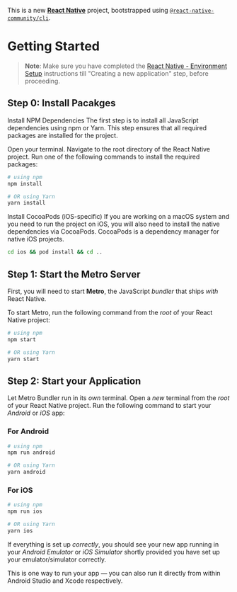 This is a new [**React Native**](https://reactnative.dev) project, bootstrapped using [`@react-native-community/cli`](https://github.com/react-native-community/cli).

# Getting Started

>**Note**: Make sure you have completed the [React Native - Environment Setup](https://reactnative.dev/docs/environment-setup) instructions till "Creating a new application" step, before proceeding.

## Step 0: Install Pacakges

Install NPM Dependencies
The first step is to install all JavaScript dependencies using npm or Yarn. This step ensures that all required packages are installed for the project.

Open your terminal.
Navigate to the root directory of the React Native project.
Run one of the following commands to install the required packages:

```bash
# using npm
npm install

# OR using Yarn
yarn install
```

Install CocoaPods (iOS-specific)
If you are working on a macOS system and you need to run the project on iOS, you will also need to install the native dependencies via CocoaPods. CocoaPods is a dependency manager for native iOS projects.

```bash
cd ios && pod install && cd ..
```


## Step 1: Start the Metro Server

First, you will need to start **Metro**, the JavaScript _bundler_ that ships _with_ React Native.

To start Metro, run the following command from the _root_ of your React Native project:

```bash
# using npm
npm start

# OR using Yarn
yarn start
```

## Step 2: Start your Application

Let Metro Bundler run in its _own_ terminal. Open a _new_ terminal from the _root_ of your React Native project. Run the following command to start your _Android_ or _iOS_ app:

### For Android

```bash
# using npm
npm run android

# OR using Yarn
yarn android
```

### For iOS

```bash
# using npm
npm run ios

# OR using Yarn
yarn ios
```

If everything is set up _correctly_, you should see your new app running in your _Android Emulator_ or _iOS Simulator_ shortly provided you have set up your emulator/simulator correctly.

This is one way to run your app — you can also run it directly from within Android Studio and Xcode respectively.
